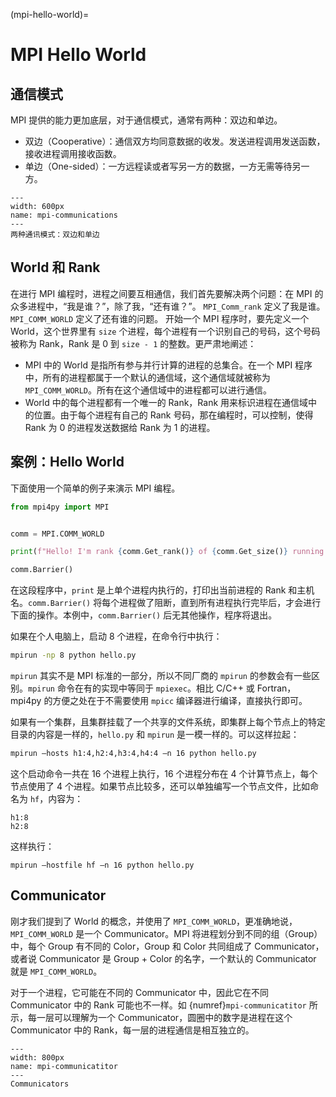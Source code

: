 (mpi-hello-world)=
# MPI Hello World

## 通信模式

MPI 提供的能力更加底层，对于通信模式，通常有两种：双边和单边。

* 双边（Cooperative）：通信双方均同意数据的收发。发送进程调用发送函数，接收进程调用接收函数。
* 单边（One-sided）：一方远程读或者写另一方的数据，一方无需等待另一方。

```{figure} ../img/ch-mpi/communications.svg
---
width: 600px
name: mpi-communications
---
两种通讯模式：双边和单边
```

## World 和 Rank

在进行 MPI 编程时，进程之间要互相通信，我们首先要解决两个问题：在 MPI 的众多进程中，“我是谁？”，除了我，“还有谁？”。 `MPI_Comm_rank` 定义了我是谁。`MPI_COMM_WORLD` 定义了还有谁的问题。 开始一个 MPI 程序时，要先定义一个 World，这个世界里有 `size` 个进程，每个进程有一个识别自己的号码，这个号码被称为 Rank，Rank 是 0 到 `size - 1` 的整数。更严肃地阐述：

* MPI 中的 World 是指所有参与并行计算的进程的总集合。在一个 MPI 程序中，所有的进程都属于一个默认的通信域，这个通信域就被称为 `MPI_COMM_WORLD`。所有在这个通信域中的进程都可以进行通信。
* World 中的每个进程都有一个唯一的 Rank，Rank 用来标识进程在通信域中的位置。由于每个进程有自己的 Rank 号码，那在编程时，可以控制，使得 Rank 为 0 的进程发送数据给 Rank 为 1 的进程。

## 案例：Hello World

下面使用一个简单的例子来演示 MPI 编程。

```python
from mpi4py import MPI


comm = MPI.COMM_WORLD

print(f"Hello! I'm rank {comm.Get_rank()} of {comm.Get_size()} running on host {MPI.Get_processor_name()}.")

comm.Barrier()
```

在这段程序中，`print` 是上单个进程内执行的，打印出当前进程的 Rank 和主机名。`comm.Barrier()` 将每个进程做了阻断，直到所有进程执行完毕后，才会进行下面的操作。本例中，`comm.Barrier()` 后无其他操作，程序将退出。

如果在个人电脑上，启动 8 个进程，在命令行中执行：

```bash
mpirun -np 8 python hello.py
```

`mpirun` 其实不是 MPI 标准的一部分，所以不同厂商的 `mpirun` 的参数会有一些区别。`mpirun` 命令在有的实现中等同于 `mpiexec`。相比 C/C++ 或 Fortran，mpi4py 的方便之处在于不需要使用 `mpicc` 编译器进行编译，直接执行即可。

如果有一个集群，且集群挂载了一个共享的文件系统，即集群上每个节点上的特定目录的内容是一样的，`hello.py` 和 `mpirun` 是一模一样的。可以这样拉起：

```bash
mpirun –hosts h1:4,h2:4,h3:4,h4:4 –n 16 python hello.py
```

这个启动命令一共在 16 个进程上执行，16 个进程分布在 4 个计算节点上，每个节点使用了 4 个进程。如果节点比较多，还可以单独编写一个节点文件，比如命名为 `hf`，内容为：

```
h1:8
h2:8
```

这样执行：

```
mpirun –hostfile hf –n 16 python hello.py
```

## Communicator

刚才我们提到了 World 的概念，并使用了 `MPI_COMM_WORLD`，更准确地说，`MPI_COMM_WORLD` 是一个 Communicator。MPI 将进程划分到不同的组（Group）中，每个 Group 有不同的 Color，Group 和 Color 共同组成了 Communicator，或者说 Communicator 是 Group + Color 的名字，一个默认的 Communicator 就是 `MPI_COMM_WORLD`。

对于一个进程，它可能在不同的 Communicator 中，因此它在不同 Communicator 中的 Rank 可能也不一样。如 {numref}`mpi-communicatitor` 所示，每一层可以理解为一个 Communicator，圆圈中的数字是进程在这个 Communicator 中的 Rank，每一层的进程通信是相互独立的。

```{figure} ../img/ch-mpi/communicators.png
---
width: 800px
name: mpi-communicatitor
---
Communicators
```
